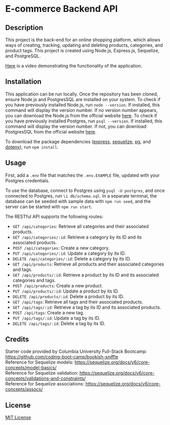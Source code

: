 # E-commerce Backend API

## Description

This project is the back-end for an online shopping platform, which allows ways of creating, tracking, updating and deleting products, categories, and product tags. This project is created using Node.js, Express.js, Sequelize, and PostgreSQL.

[Here](https://drive.google.com/file/d/1tqUBr3-NzfnrairKndBGZMyRQx3LI4ht/view?usp=sharing) is a video demonstrating the functionality of the application.

## Installation

This application can be run locally. Once the repository has been cloned, ensure Node.js and PostgresSQL are installed on your system. To check if you have previously installed Node.js, run `node --version`. If installed, this command will display the version number. If no version number appears, you can download the Node.js from the official website [here](https://nodejs.org/en/download/package-manager). To check if you have previously installed Postgres, run `psql --version`. If installed, this command will display the version number. If not, you can download PostgresSQL from the official website [here](https://www.postgresql.org/download/).

To download the package dependencies ([express](https://expressjs.com/), [sequelize](https://sequelize.org/), [pg](https://www.npmjs.com/package/pg), and [dotenv](https://www.npmjs.com/package/dotenv)), run `npm install`.

## Usage

First, add a `.env` file that matches the `.env.EXAMPLE` file, updated with your Postgres credentials.

To use the database, connect to Postgres using `psql -U postgres`, and once connected to Postgres, run `\i db/schema.sql`. In a separate terminal, the database can be seeded with sample data with `npm run seed`, and the server can be started with `npm run start`.

The RESTful API supports the following routes:
- `GET /api/categories`: Retrieve all categories and their associated products.
- `GET /api/categories/:id`: Retrieve a category by its ID and its associated products.
- `POST /api/categories`: Create a new category.
- `PUT /api/categories/:id`: Update a category by its ID.
- `DELETE /api/categories/:id`: Delete a category by its ID.
- `GET /api/products`: Retrieve all products and their associated categories and tags.
- `GET /api/products/:id`: Retrieve a product by its ID and its associated categories and tags.
- `POST /api/products`: Create a new product.
- `PUT /api/products/:id`: Update a product by its ID.
- `DELETE /api/products/:id`: Delete a product by its ID.
- `GET /api/tags`: Retrieve all tags and their associated products.
- `GET /api/tags/:id`: Retrieve a tag by its ID and its associated products.
- `POST /api/tags`: Create a new tag.
- `PUT /api/tags/:id`: Update a tag by its ID.
- `DELETE /api/tags/:id`: Delete a tag by its ID.

## Credits

Starter code provided by Columbia University Full-Stack Bootcamp: https://github.com/coding-boot-camp/bookish-sniffle <br>
Reference for Sequelize models: https://sequelize.org/docs/v6/core-concepts/model-basics/ <br>
Reference for Sequelize validation: https://sequelize.org/docs/v6/core-concepts/validations-and-constraints/ <br>
Reference for Sequelize associations: https://sequelize.org/docs/v6/core-concepts/assocs/


## License

[MIT License](https://opensource.org/license/mit)